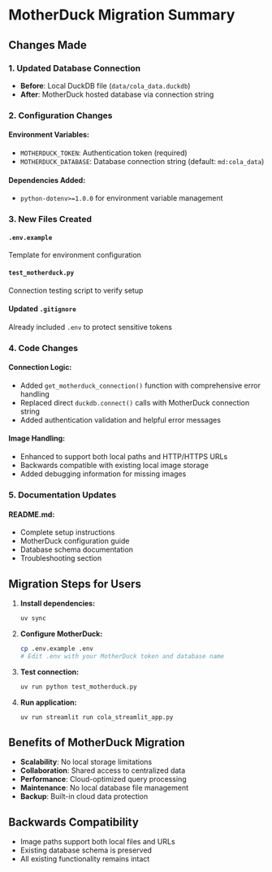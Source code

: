# MotherDuck Migration Summary

## Changes Made

### 1. Updated Database Connection
- **Before**: Local DuckDB file (`data/cola_data.duckdb`)
- **After**: MotherDuck hosted database via connection string

### 2. Configuration Changes

#### Environment Variables:
- `MOTHERDUCK_TOKEN`: Authentication token (required)
- `MOTHERDUCK_DATABASE`: Database connection string (default: `md:cola_data`)

#### Dependencies Added:
- `python-dotenv>=1.0.0` for environment variable management

### 3. New Files Created

#### `.env.example`
Template for environment configuration

#### `test_motherduck.py`
Connection testing script to verify setup

#### Updated `.gitignore`
Already included `.env` to protect sensitive tokens

### 4. Code Changes

#### Connection Logic:
- Added `get_motherduck_connection()` function with comprehensive error handling
- Replaced direct `duckdb.connect()` calls with MotherDuck connection string
- Added authentication validation and helpful error messages

#### Image Handling:
- Enhanced to support both local paths and HTTP/HTTPS URLs
- Backwards compatible with existing local image storage
- Added debugging information for missing images

### 5. Documentation Updates

#### README.md:
- Complete setup instructions
- MotherDuck configuration guide
- Database schema documentation
- Troubleshooting section

## Migration Steps for Users

1. **Install dependencies:**
   ```bash
   uv sync
   ```

2. **Configure MotherDuck:**
   ```bash
   cp .env.example .env
   # Edit .env with your MotherDuck token and database name
   ```

3. **Test connection:**
   ```bash
   uv run python test_motherduck.py
   ```

4. **Run application:**
   ```bash
   uv run streamlit run cola_streamlit_app.py
   ```

## Benefits of MotherDuck Migration

- **Scalability**: No local storage limitations
- **Collaboration**: Shared access to centralized data
- **Performance**: Cloud-optimized query processing
- **Maintenance**: No local database file management
- **Backup**: Built-in cloud data protection

## Backwards Compatibility

- Image paths support both local files and URLs
- Existing database schema is preserved
- All existing functionality remains intact

